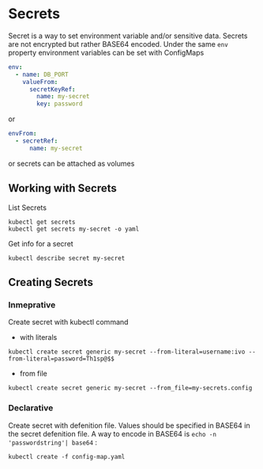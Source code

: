 # Secrets
Secret is a way to set environment variable and/or sensitive data. Secrets are not encrypted but rather BASE64 encoded. 
Under the same `env` property environment variables can be set with ConfigMaps
```yaml
env:
  - name: DB_PORT
    valueFrom:
      secretKeyRef:
        name: my-secret
        key: password
```
or
```yaml
envFrom:
  - secretRef:
      name: my-secret
```
or
secrets can be attached as volumes
## Working with Secrets
List Secrets
```
kubectl get secrets
kubectl get secrets my-secret -o yaml
```
Get info for a secret
```
kubectl describe secret my-secret
```
## Creating Secrets
### Inmeprative
Create secret with kubectl command
 - with literals
```
kubectl create secret generic my-secret --from-literal=username:ivo --from-literal=password=Th1sp@$$
```
 - from file
```
kubectl create secret generic my-secret --from_file=my-secrets.config
```

### Declarative
Create secret with defenition file. Values should be specified in BASE64 in the secret defenition file.
A way to encode in BASE64 is `echo -n 'passwordstring'| base64` :

```
kubectl create -f config-map.yaml
```
